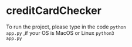 # creditCardChecker
To run the project, please type in the code
<code>python app.py</code>
,if your OS is MacOS or Linux
<code>python3 app.py</code>